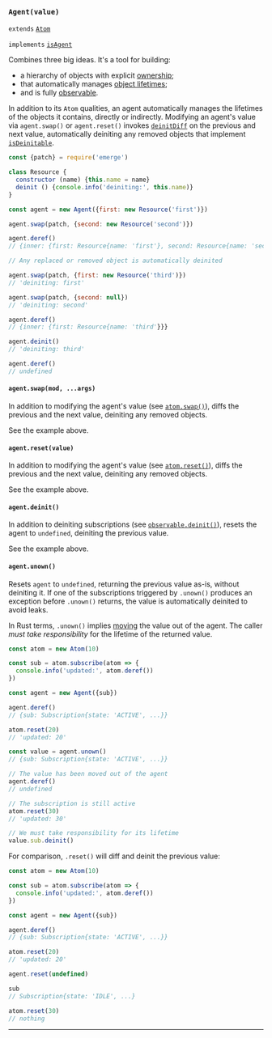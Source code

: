 ### `Agent(value)`

`extends` [`Atom`](#-atom-value-)

`implements` [`isAgent`](#-isagent-value-)

Combines three big ideas. It's a tool for building:

  * a hierarchy of objects with explicit [ownership](https://doc.rust-lang.org/book/ownership.html#ownership);
  * that automatically manages [object lifetimes](#-isdeinitable-value-);
  * and is fully [observable](#-isobservableref-value-).

In addition to its `Atom` qualities, an agent automatically manages the
lifetimes of the objects it contains, directly or indirectly. Modifying an
agent's value via `agent.swap()` or `agent.reset()` invokes
[`deinitDiff`](#-deinitdiff-prev-next-) on the previous and next value,
automatically deiniting any removed objects that implement
[`isDeinitable`](#-isdeinitable-value-).

```js
const {patch} = require('emerge')

class Resource {
  constructor (name) {this.name = name}
  deinit () {console.info('deiniting:', this.name)}
}

const agent = new Agent({first: new Resource('first')})

agent.swap(patch, {second: new Resource('second')})

agent.deref()
// {inner: {first: Resource{name: 'first'}, second: Resource{name: 'second'}}}

// Any replaced or removed object is automatically deinited

agent.swap(patch, {first: new Resource('third')})
// 'deiniting: first'

agent.swap(patch, {second: null})
// 'deiniting: second'

agent.deref()
// {inner: {first: Resource{name: 'third'}}}

agent.deinit()
// 'deiniting: third'

agent.deref()
// undefined
```

#### `agent.swap(mod, ...args)`

In addition to modifying the agent's value (see
[`atom.swap()`](#-atom-swap-mod-args-)), diffs the previous and the next
value, deiniting any removed objects.

See the example above.

#### `agent.reset(value)`

In addition to modifying the agent's value (see
[`atom.reset()`](#-atom-reset-value-)), diffs the previous and the next value,
deiniting any removed objects.

See the example above.

#### `agent.deinit()`

In addition to deiniting subscriptions (see
[`observable.deinit()`](#-observable-deinit-)), resets the agent to `undefined`,
deiniting the previous value.

See the example above.

#### `agent.unown()`

Resets `agent` to `undefined`, returning the previous value as-is, without
deiniting it. If one of the subscriptions triggered by `.unown()` produces an
exception before `.unown()` returns, the value is automatically deinited to
avoid leaks.

In Rust terms, `.unown()` implies
[moving](https://doc.rust-lang.org/book/ownership.html#move-semantics) the value
out of the agent. The caller _must take responsibility_ for the lifetime of the
returned value.

```js
const atom = new Atom(10)

const sub = atom.subscribe(atom => {
  console.info('updated:', atom.deref())
})

const agent = new Agent({sub})

agent.deref()
// {sub: Subscription{state: 'ACTIVE', ...}}

atom.reset(20)
// 'updated: 20'

const value = agent.unown()
// {sub: Subscription{state: 'ACTIVE', ...}}

// The value has been moved out of the agent
agent.deref()
// undefined

// The subscription is still active
atom.reset(30)
// 'updated: 30'

// We must take responsibility for its lifetime
value.sub.deinit()
```

For comparison, `.reset()` will diff and deinit the previous value:

```js
const atom = new Atom(10)

const sub = atom.subscribe(atom => {
  console.info('updated:', atom.deref())
})

const agent = new Agent({sub})

agent.deref()
// {sub: Subscription{state: 'ACTIVE', ...}}

atom.reset(20)
// 'updated: 20'

agent.reset(undefined)

sub
// Subscription{state: 'IDLE', ...}

atom.reset(30)
// nothing
```

---
